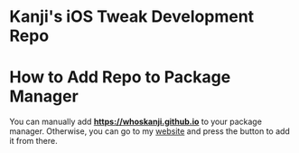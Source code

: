 # Kanji's iOS Tweak Development Repo

# How to Add Repo to Package Manager
You can manually add **https://whoskanji.github.io** to your package manager. Otherwise, you can go to my [website](https://whoskanji.github.io) and press the button to add it from there. 